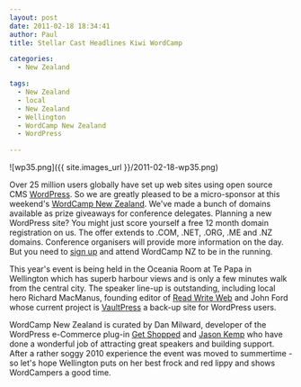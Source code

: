```yaml
---
layout: post
date: 2011-02-18 18:34:41
author: Paul
title: Stellar Cast Headlines Kiwi WordCamp

categories:
  - New Zealand

tags:
  - New Zealand
  - local
  - New Zealand
  - Wellington
  - WordCamp New Zealand
  - WordPress

---
```


![wp35.png]({{ site.images_url }}/2011-02-18-wp35.png)

Over 25 million users globally have set up web sites using open source CMS [WordPress](http://wordpress.com/). So we are greatly pleased to be a micro-sponsor at this weekend's [WordCamp New Zealand](http://wordcamp.org.nz/). We've made a bunch of domains available as prize giveaways for conference delegates. Planning a new WordPress site? You might just score yourself a free 12 month domain registration on us. The offer extends to .COM, .NET, .ORG, .ME and .NZ domains. Conference organisers will provide more information on the day. But you need to [sign up](http://wordcamp.org.nz/products-page-2/) and attend WordCamp NZ to be in the running.

This year's event is being held in the Oceania Room at Te Papa in Wellington which has superb harbour views and is only a few minutes walk from the central city. The speaker line-up is outstanding, including local hero Richard MacManus, founding editor of [Read Write Web](http://readwriteweb.com/) and John Ford whose current project is [VaultPress](http://vaultpress.com/) a back-up site for WordPress users.

WordCamp New Zealand is curated by Dan Milward, developer of the WordPress e-Commerce plug-in [Get Shopped](http://getshopped.org/) and [Jason Kemp](http://www.dialogcrm.com/blog/) who have done a wonderful job of attracting great speakers and building support. After a rather soggy 2010 experience the event was moved to summertime - so let's hope Wellington puts on her best frock and red lippy and shows WordCampers a good time. 

